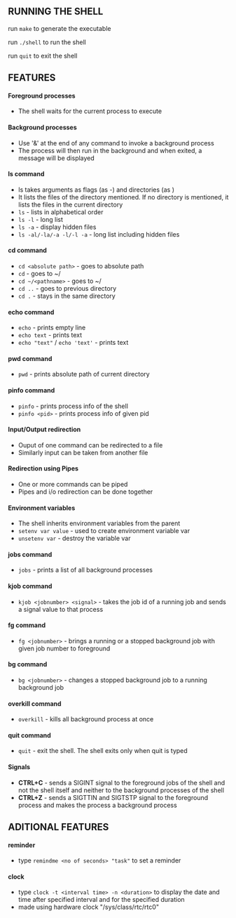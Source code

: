 ## RUNNING THE SHELL

run `make` to generate the executable

run `./shell` to run the shell

run `quit` to exit the shell


## FEATURES

#### Foreground processes
- The shell waits for the current process to execute

#### Background processes
- Use '&' at the end of any command to invoke a background process
- The process will then run in the background and when exited, a message will be displayed

#### ls command
- ls takes arguments as flags (as -<flagname>) and directories (as <directory name>)
- It lists the files of the directory mentioned. If no directory is mentioned, it lists the files in the current directory
- `ls` - lists in alphabetical order
- `ls -l` - long list
- `ls -a` - display hidden files
- `ls -al/-la/-a -l/-l -a` - long list including hidden files

#### cd command
- `cd <absolute path>` - goes to absolute path
- `cd` - goes to ~/
- `cd ~/<pathname>` - goes to ~/<pathname>
- `cd ..` - goes to previous directory
- `cd .` - stays in the same directory

#### echo command
- `echo` - prints empty line
- `echo text` - prints text
- `echo "text"` / `echo 'text'` - prints text

#### pwd command
- `pwd` - prints absolute path of current directory

#### pinfo command
- `pinfo` - prints process info of the shell
- `pinfo <pid>` - prints process info of given pid
  
#### Input/Output redirection
- Ouput of one command can be redirected to a file
- Similarly input can be taken from another file

#### Redirection using Pipes
- One or more commands can be piped
- Pipes and i/o redirection can be done together

#### Environment variables
- The shell inherits environment variables from the parent 
- `setenv var value` - used to create environment variable var
- `unsetenv var` - destroy the variable var

#### jobs command
- `jobs` - prints a list of all background processes

#### kjob command
- `kjob <jobnumber> <signal>` - takes the job id of a running job and sends a signal value to that process

#### fg command
- `fg <jobnumber>` - brings a running or a stopped background job with given job number to foreground

#### bg command
- `bg <jobnumber>` - changes a stopped background job to a running background job

#### overkill command 
- `overkill` - kills all background process at once

#### quit command
- `quit` - exit the shell. The shell exits only when quit is typed

#### Signals
- **CTRL+C** - sends a SIGINT signal to the foreground jobs of the shell and not the shell itself and neither to the background processes of the shell
- **CTRL+Z** - sends a SIGTTIN and SIGTSTP signal to the foreground process and makes the process a background process


## ADITIONAL FEATURES

#### reminder
- type `remindme <no of seconds> "task"` to set a reminder

#### clock
- type `clock -t <interval time> -n <duration>` to display the date and time after specified interval and for the specified duration
- made using hardware clock "/sys/class/rtc/rtc0"
